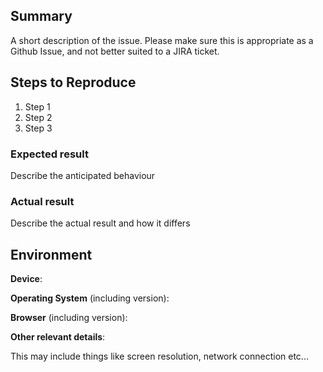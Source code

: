 ## Summary

A short description of the issue. Please make sure this is appropriate as a 
Github Issue, and not better suited to a JIRA ticket.

## Steps to Reproduce

1. Step 1
2. Step 2
3. Step 3

### Expected result

Describe the anticipated behaviour

### Actual result

Describe the actual result and how it differs

## Environment

**Device**:

**Operating System** (including version): 

**Browser** (including version):

**Other relevant details**:

This may include things like screen resolution, network connection etc...